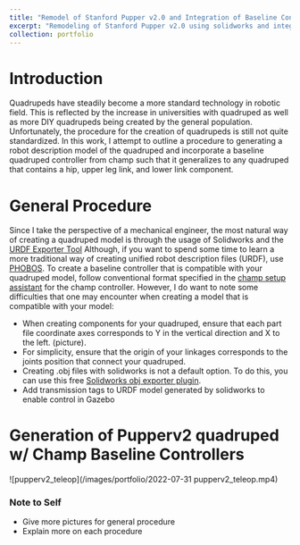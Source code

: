 ```yaml
---
title: "Remodel of Stanford Pupper v2.0 and Integration of Baseline Controller"
excerpt: "Remodeling of Stanford Pupper v2.0 using solidworks and integration of baseline quadruped controller for pupperv2 in gazebo simulation environment<br/><img src='/images/portfolio/pupperv2_description.PNG'>"
collection: portfolio
---
```

# Introduction
Quadrupeds have steadily become a more standard technology in robotic field. This is reflected by the increase in universities with quadruped as well as more DIY quadrupeds being created by the general population. Unfortunately, the procedure for the creation of quadrupeds is still not quite standardized. In this work, I attempt to outline a procedure to generating a robot description model of the quadruped and incorporate a baseline quadruped controller from champ such that it generalizes to any quadruped that contains a hip, upper leg link, and lower link component.

# General Procedure
Since I take the perspective of a mechanical engineer, the most natural way of creating a quadruped model is through the usage of Solidworks and the [URDF Exporter Tool](http://wiki.ros.org/sw_urdf_exporter#:~:text=The%20SolidWorks%20to%20URDF%20exporter,and%20robots%20(urdf%20files).) Although, if you want to spend some time to learn a more traditional way of creating unified robot description files (URDF), use [PHOBOS](https://github.com/dfki-ric/phobos). To create a baseline controller that is compatible with your quadruped model, follow conventional format specified in the [champ setup assistant](https://github.com/chvmp/champ_setup_assistant) for the champ controller. However, I do want to note some difficulties that one may encounter when creating a model that is compatible with your model:
- When creating components for your quadruped, ensure that each part file coordinate axes corresponds to Y in the vertical direction and X to the left. (picture).
- For simplicity, ensure that the origin of your linkages corresponds to the joints position that connect your quadruped.
- Creating .obj files with solidworks is not a default option. To do this, you can use this free [Solidworks obj exporter plugin](https://github.com/Aeroanion/Free-Solidworks-OBJ-Exporter).
- Add transmission tags to URDF model generated by solidworks to enable control in Gazebo

# Generation of Pupperv2 quadruped w/ Champ Baseline Controllers
![pupperv2_teleop](/images/portfolio/2022-07-31 pupperv2_teleop.mp4)
### Note to Self ###
- Give more pictures for general procedure
- Explain more on each procedure
